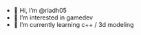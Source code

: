 - 👋 Hi, I’m @riadh05
- 👀 I’m interested in gamedev 
- 🌱 I’m currently learning c++ / 3d modeling
<!---
riadh05/riadh05 is a ✨ special ✨ repository because its `README.md` (this file) appears on your GitHub profile.
You can click the Preview link to take a look at your changes.
--->
